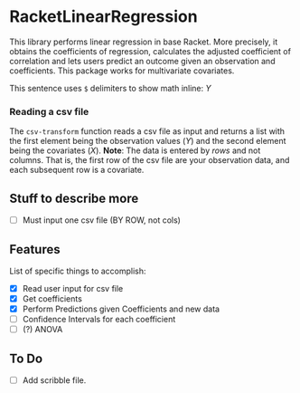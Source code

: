 # RacketLinearRegression
This library performs linear regression in base Racket.
More precisely, it obtains the coefficients of regression, calculates the adjusted coefficient of correlation and lets users predict an outcome given an observation and coefficients.
This package works for multivariate covariates.

This sentence uses `$` delimiters to show math inline:  $Y$

### Reading a csv file
The `csv-transform` function reads a csv file as input and returns a list with the first element being the observation values ($Y$) and the second element being the covariates ($X$).
**Note**: The data is entered by *rows* and not columns. That is, the first row of the csv file are your observation data, and each subsequent row is a covariate.

## Stuff to describe more
- [ ] Must input one csv file (BY ROW, not cols) 

## Features
List of specific things to accomplish:
- [x] Read user input for csv file
- [x] Get coefficients
- [x] Perform Predictions given Coefficients and new data
- [ ] Confidence Intervals for each coefficient
- [ ] (?) ANOVA

## To Do
- [ ] Add scribble file.
